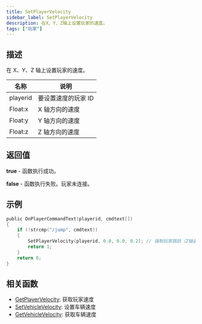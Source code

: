 ```yaml
---
title: SetPlayerVelocity
sidebar_label: SetPlayerVelocity
description: 在X、Y、Z轴上设置玩家的速度。
tags: ["玩家"]
---
```


## 描述

在 X、Y、Z 轴上设置玩家的速度。

| 名称     | 说明                |
| -------- | ------------------- |
| playerid | 要设置速度的玩家 ID |
| Float:x  | X 轴方向的速度      |
| Float:y  | Y 轴方向的速度      |
| Float:z  | Z 轴方向的速度      |

## 返回值

**true** - 函数执行成功。

**false** - 函数执行失败。玩家未连接。

## 示例

```c
public OnPlayerCommandText(playerid, cmdtext[])
{
    if (!strcmp("/jump", cmdtext))
    {
        SetPlayerVelocity(playerid, 0.0, 0.0, 0.2); // 强制玩家跳跃（Z轴速度+0.2）
        return 1;
    }
    return 0;
}
```

## 相关函数

- [GetPlayerVelocity](GetPlayerVelocity): 获取玩家速度
- [SetVehicleVelocity](SetVehicleVelocity): 设置车辆速度
- [GetVehicleVelocity](GetVehicleVelocity): 获取车辆速度
